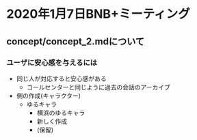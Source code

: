 # 2020年1月7日BNB+ミーティング

## concept/concept_2.mdについて

### ユーザに安心感を与えるには
- 同じ人が対応すると安心感がある
  - コールセンターと同じように過去の会話のアーカイブ
- 側の作成(キャラクター)
  - ゆるキャラ
    - 横浜のゆるキャラ
    - 新しく作成
    - (保留)